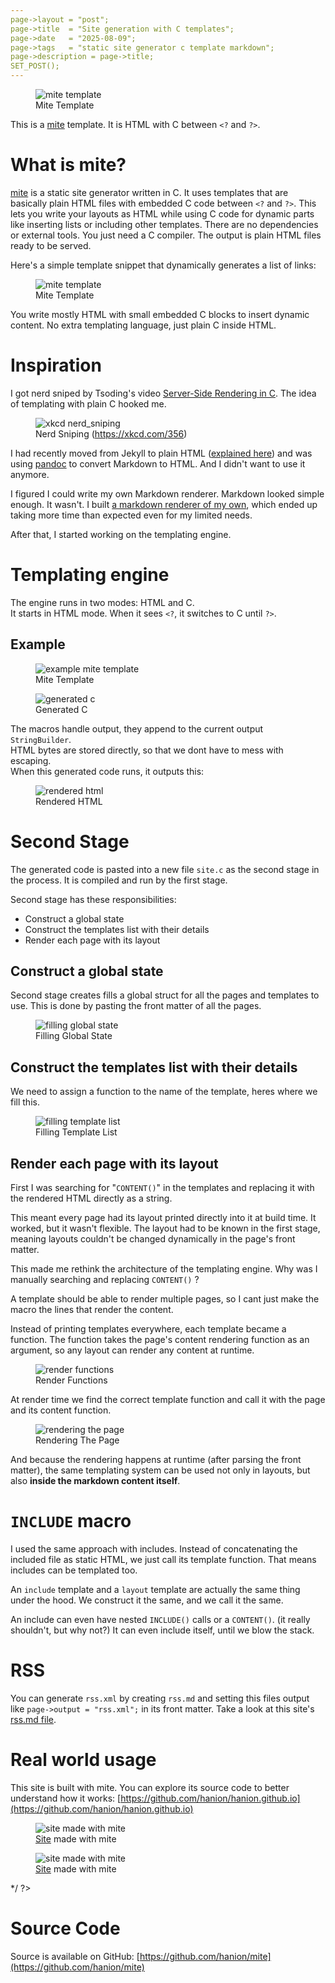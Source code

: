 ```yaml
---
page->layout = "post";
page->title  = "Site generation with C templates";
page->date   = "2025-08-09";
page->tags   = "static site generator c template markdown";
page->description = page->title;
SET_POST();
---
```


<figure>
<img src="intro_template.png" alt="mite template">
<figcaption>Mite Template</figcaption>
</figure>

This is a [mite](https://github.com/hanion/mite) template.
It is HTML with C between `<?` and `?>`.

# What is mite?

[mite](https://github.com/hanion/mite) is a static site generator written in C.
It uses templates that are basically plain HTML files with embedded C code between `<?` and `?>`.
This lets you write your layouts as HTML while using C code for dynamic parts like
inserting lists or including other templates.
There are no dependencies or external tools.
You just need a C compiler.
The output is plain HTML files ready to be served.

Here's a simple template snippet that dynamically generates a list of links:

<figure>
<img src="mite_template.png" alt="mite template">
<figcaption>Mite Template</figcaption>
</figure>

You write mostly HTML with small embedded C blocks to insert dynamic content.
No extra templating language, just plain C inside HTML.


# Inspiration

I got nerd sniped by Tsoding's video [Server-Side Rendering in C](https://www.youtube.com/watch?v=dkNv3KGOFT0).
The idea of templating with plain C hooked me.

<figure>
<img src="https://imgs.xkcd.com/comics/nerd_sniping.png" alt="xkcd nerd_sniping">
<figcaption>Nerd Sniping (<a href="https://xkcd.com/356">https://xkcd.com/356</a>)</figcaption>
</figure>

I had recently moved from Jekyll to plain HTML ([explained here](/post/i-rebuilt-this-website))
and was using [pandoc](https://pandoc.org) to convert Markdown to HTML.
And I didn't want to use it anymore.

I figured I could write my own Markdown renderer. Markdown looked simple enough. It wasn't.
I built [a markdown renderer of my own](https://github.com/hanion/md2html),
which ended up taking more time than expected even for my limited needs.

After that, I started working on the templating engine.

# Templating engine
The engine runs in two modes: HTML and C.  
It starts in HTML mode. When it sees `<?`, it switches to C until `?>`.

## Example

<figure>
<img src="example_template.png" alt="example mite template">
<figcaption>Mite Template</figcaption>
</figure>

<figure>
<img src="example_c.png" alt="generated c">
<figcaption>Generated C</figcaption>
</figure>

The macros handle output, they append to the current output `StringBuilder`.  
HTML bytes are stored directly, so that we dont have to mess with escaping.  
When this generated code runs, it outputs this:

<figure>
<img src="example_html.png" alt="rendered html">
<figcaption>Rendered HTML</figcaption>
</figure>


# Second Stage
The generated code is pasted into a new file `site.c` as the second stage in the process.
It is compiled and run by the first stage.

Second stage has these responsibilities:
- Construct a global state
- Construct the templates list with their details
- Render each page with its layout

## Construct a global state
Second stage creates fills a global struct for all the pages and templates to use.
This is done by pasting the front matter of all the pages.

<figure>
<img src="global_state.png" alt="filling global state">
<figcaption>Filling Global State</figcaption>
</figure>

## Construct the templates list with their details
We need to assign a function to the name of the template, heres where we fill this.

<figure>
<img src="filling_template_list.png" alt="filling template list">
<figcaption>Filling Template List</figcaption>
</figure>


## Render each page with its layout
First I was searching for "`CONTENT()`" in the templates
and replacing it with the rendered HTML directly as a string.

This meant every page had its layout printed directly into it at build time.
It worked, but it wasn't flexible.
The layout had to be known in the first stage,
meaning layouts couldn't be changed dynamically in the page's front matter.

This made me rethink the architecture of the templating engine.
Why was I manually searching and replacing `CONTENT()` ?

A template should be able to render multiple pages, so I cant just make the macro the lines that render the content.

Instead of printing templates everywhere, each template became a function.
The function takes the page's content rendering function as an argument, so any layout can render any content at runtime.

<figure>
<img src="render_functions.png" alt="render functions">
<figcaption>Render Functions</figcaption>
</figure>

At render time we find the correct template function and call it with the page and its content function.

<figure>
    <img src="rendering_the_page.png" alt="rendering the page">
    <figcaption>Rendering The Page</figcaption>
</figure>

And because the rendering happens at runtime (after parsing the front matter),
the same templating system can be used not only in layouts,
but also **inside the markdown content itself**.

# `INCLUDE` macro
I used the same approach with includes.
Instead of concatenating the included file as static HTML, we just call its template function.
That means includes can be templated too.

An `include` template and a `layout` template are actually the same thing under the hood.
We construct it the same, and we call it the same.

An include can even have nested `INCLUDE()` calls or a `CONTENT()`.
(it really shouldn't, but why not?)
It can even include itself, until we blow the stack.

# RSS
You can generate `rss.xml` by creating `rss.md` and setting this files
output like `page->output = "rss.xml";` in its front matter.
Take a look at this site's <a href="https://github.com/hanion/hanion.github.io/blob/main/rss.md">rss.md file</a>.

# Real world usage
This site is built with mite. You can explore its source code to better understand how it works:
[https://github.com/hanion/hanion.github.io](https://github.com/hanion/hanion.github.io)

<? /*
I also made my friends websites using mite, and they turned out really good.

<div style="display: flex; gap: 1em; flex-wrap: nowrap; justify-content: center; align-items: flex-start;">
<figure>
    <img src="mite_enes.png" alt="site made with mite">
    <figcaption><a href="https://enesibis.github.io">Site</a> made with mite</figcaption>
</figure>
<figure>
    <img src="mite_recep.png" alt="site made with mite">
    <figcaption><a href="https://recepefee.github.io">Site</a> made with mite</figcaption>
</figure>
</div>
*/ ?>

# Source Code
Source is available on GitHub: [https://github.com/hanion/mite](https://github.com/hanion/mite)



